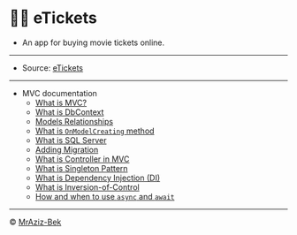 # 🎥🍿 eTickets

- An app for buying movie tickets online.
---
- Source: [eTickets](src/eTickets)
---
- MVC documentation
  - [What is MVC?](docs/whats-mvc.md)
  - [What is DbContext](docs/whats-dbcontext.md)
  - [Models Relationships](docs/images/models-relationships.png)
  - [What is `OnModelCreating` method](docs/whats-onmodelcreating.md)
  - [What is SQL Server](docs/whats-sqlserver.md)
  - [Adding Migration](docs/adding-migration.md)
  - [What is Controller in MVC](docs/whats-controller.md)
  - [What is Singleton Pattern](docs/whats-singleton.md)
  - [What is Dependency Injection (DI)](docs/whats-dependency-injection.md)
  - [What is Inversion-of-Control](docs/whats-inversion-of-control.md)
  - [How and when to use `async` and `await`](docs/how-and-when-to-use-async-and-await.md)
---
© [MrAziz-Bek](https://github.com/MrAziz-Bek)